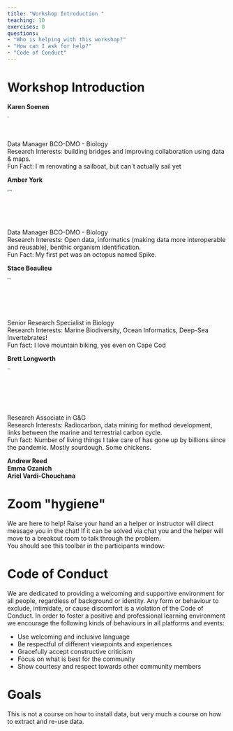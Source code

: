 ```yaml
---
title: "Workshop Introduction "
teaching: 10
exercises: 0
questions:
- "Who is helping with this workshop?"
- "How can I ask for help?"
- "Code of Conduct"
---
```

# Workshop Introduction

**Karen Soenen**  



<img src="https://lh6.googleusercontent.com/D0h-hpEIBdNTqonlQZtCJGKKOMru1EuDGe2xSCPZuYmiBzub1gOVGZmYESejYX5INAFNnkrzKwFbMXi9tGrbtJgrDhw8YST9g5LhZxEKpHTlYtMynj2t0Nf1V8OfEWpwMGEyFORU_kk=s0" alt="img" style="zoom:10%;" width="600" height="400"/>

Data Manager BCO-DMO - Biology  
Research Interests: building bridges and improving collaboration using data & maps.  
Fun Fact: I\`m renovating a sailboat, but can`t actually sail yet  



**Amber York**  

<img src="https://lh6.googleusercontent.com/cxmaPk0BQKNKzvSV010qZ-8IWqbX1VLIbLAFDAC3buNdnaAWciPDu31FhSdedNu1PFIL8cdMTzM2YYOLmeUqvQLhSvt9CPF9DInfdyaDX5OYufPwzgwvXP1D-fCmHxuj-2bBA3H8Xek=s0" alt="img" style="zoom:25%;" width="300" height="300"/>

Data Manager  BCO-DMO - Biology  
Research Interests: Open data, informatics (making data more interoperable and reusable), benthic organism identification.  
Fun Fact: My first pet was an octopus named Spike.  



**Stace Beaulieu**  

<img src="https://lh3.googleusercontent.com/--T-yEclL07Ks8icCcTzhiiYRqn8Ugnlwt277C7pOG9Wr0eq99H4UAQFhyTeTmQbZNehNudL7Y_dQ5f1eGnUPhVDQHpEvY_2cZF2RvLp-a95yrBc6EpUDtbMAC4Jh9SJ32YV9xNzMpE=s0" alt="img" style="zoom:20%;" width="600" height="400"/>

Senior Research Specialist in Biology  
Research Interests: Marine Biodiversity, Ocean Informatics, Deep-Sea Invertebrates!  
Fun fact: I love mountain biking, yes even on Cape Cod  



**Brett Longworth**  

<img src="https://lh6.googleusercontent.com/YIWcbA1U8IPMk3dx8D4R5HHxrbZMQSuOQGf16SH-6BJ6aTjcgi56MoHo66cl5se1bbnM26F910O-Ta7SHCh4x7M9JGSqyA12WOGABj02Q4bA7vmcO_R8v9dKneJmKIyslHqoLby1WmQ=s0" alt="img" style="zoom:15%;" width="400" height="600"/>

Research Associate in G&G  
Research Interests: Radiocarbon, data mining for method development, links between the marine and terrestrial carbon cycle.  
Fun fact: Number of living things I take care of has gone up by billions since the pandemic. Mostly sourdough. Some chickens.  

**Andrew Reed**  
**Emma Ozanich**   
**Ariel Vardi-Chouchana**  



# Zoom "hygiene"  
We are here to help! Raise your hand an a helper or instructor will direct message you in the chat! If it can be solved via chat you and the helper will move to a breakout room to talk through the problem.  
You should see this toolbar in the participants window:  

# Code of Conduct  
We are dedicated to providing a welcoming and supportive environment for all people, regardless of background or identity. Any form or behaviour to exclude, intimidate, or cause discomfort is a violation of the Code of Conduct. In order to foster a positive and professional learning environment we encourage the following kinds of behaviours in all platforms and events:
* Use welcoming and inclusive language
* Be respectful of different viewpoints and experiences
* Gracefully accept constructive criticism
* Focus on what is best for the community
* Show courtesy and respect towards other community members

# Goals

This is not a course on how to install data, but very much a course on how to extract and re-use data.
